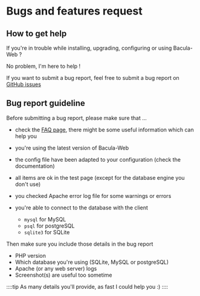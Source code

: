 # Bugs and features request

## How to get help

If you're in trouble while installing, upgrading, configuring or using Bacula-Web ?

No problem, I'm here to help !

If you want to submit a bug report, feel free to submit a bug report on [GitHub issues](https://github.com/bacula-web/bacula-web/issues)

## Bug report guideline

Before submitting a bug report, please make sure that ...

* check the [FAQ page](faq.md), there might be some useful information which can help you
* you're using the latest version of Bacula-Web
* the config file have been adapted to your configuration (check the documentation)
* all items are ok in the test page (except for the database engine you don't use)
* you checked Apache error log file for some warnings or errors
* you're able to connect to the database with the client

    * `mysql` for MySQL
    * `psql` for postgreSQL
    * `sqlite3` for SQLite

Then make sure you include those details in the bug report

* PHP version
* Which database you're using (SQLite, MySQL or postgreSQL)
* Apache (or any web server) logs
* Screenshot(s) are useful too sometime

::::tip
As many details you'll provide, as fast I could help you :)
::::
